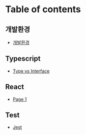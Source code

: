 # Table of contents

## 개발환경

* [개발환경](README.md)

## Typescript

* [Type vs Interface](typescript/type-vs-interface.md)

## React

* [Page 1](react/page-1.md)

## Test

* [Jest](test/jest.md)
